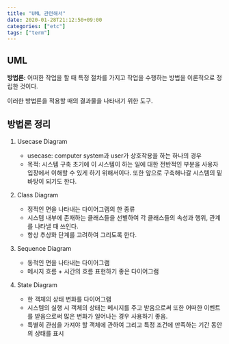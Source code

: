 ```yaml
---
title: "UML 관련해서"
date: 2020-01-28T21:12:50+09:00
categories: ["etc"]
tags: ["term"]
---
```


## UML
**방법론:** 어떠한 작업을 할 때 특정 절차를 가지고 작업을 수행하는 방법을 이론적으로 정립한 것이다.

이러한 방법론을 적용할 때의 결과물을 나타내기 위한 도구.

## 방법론 정리

1. Usecase Diagram

    - usecase: computer system과 user가 상호작용을 하는 하나의 경우
    - 목적: 시스템 구축 초기에 이 시스템이 하는 일에 대한 전반적인 부분을 사용자 입장에서 이해할 수 있게 하기 위해서이다. 또한 앞으로 구축해나갈 시스템의 밑바탕이 되기도 한다.


2. Class Diagram
    - 정적인 면을 나타내는 다이어그램의 한 종류
    - 시스템 내부에 존재하는 클래스들을 선별하여 각 클래스들의 속성과 행위, 관계를 나타낼 때 쓰인다.
    - 항상 추상화 단계를 고려하여 그리도록 한다.

3. Sequence Diagram
    - 동적인 면을 나타내는 다이어그램
    - 메시지 흐름 + 시간의 흐름 표현하기 좋은 다이어그램

4. State Diagram
    - 한 객체의 상태 변화를 다이어그램
    - 시스템의 실행 시 객체의 상태는 메시지를 주고 받음으로써 또한 어떠한 이벤트를 받음으로써 많은 변화가 일어나는 경우 사용하기 좋음.
    - 특별히 관심을 가져야 할 객체에 관하여 그리고 특정 조건에 만족하는 기간 동안의 상태를 표시



